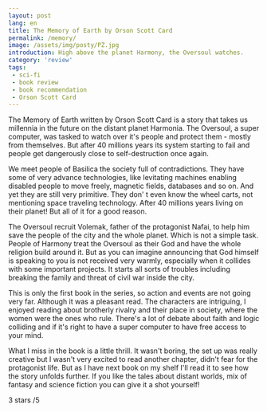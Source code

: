 ```yaml
---
layout: post
lang: en
title: The Memory of Earth by Orson Scott Card
permalink: /memory/
image: /assets/img/posty/PZ.jpg
introduction: High above the planet Harmony, the Oversoul watches.
category: 'review'
tags:
 - sci-fi
 - book review
 - book recommendation
 - Orson Scott Card
---
```

The Memory of Earth written by Orson Scott Card is a story that takes us millennia in the future on the distant planet Harmonia. The Oversoul, a super computer, was tasked to watch over it's people and protect them - mostly from themselves. But after 40  millions years its system starting to fail and people get dangerously close to self-destruction once again.

We meet people of Basilica the society full of contradictions. They have some of very advance technologies, like levitating machines enabling disabled people to move freely, magnetic fields, databases and so on. And yet they are still very primitive. They don' t even know the wheel carts, not mentioning space traveling technology. After 40 millions years living on their planet! But all of it for a good reason.

The Oversoul recruit Volemak, father of the protagonist Nafai, to help him save the people of the city and the whole planet. Which is not a simple task. People of Harmony treat the Oversoul as their God and have the whole religion build around it. But as you can imagine announcing that God himself is speaking to you is not received very warmly, especially when it collides with some important projects. It starts all sorts of troubles including breaking the family and threat of civil war inside the city.

This is only the first book in the series, so action and events are not going very far. Although it was a pleasant read. The characters are intriguing, I enjoyed reading about brotherly rivalry and their place in society, where the women were the ones who rule. There's a lot of debate about faith and logic colliding and if it's right to have a super computer to have free access to your mind.

What I miss in the book is a little thrill. It wasn't boring, the set up was really creative but I wasn't very excited to read another chapter, didn't fear for the protagonist life. But as I have next book on my shelf I'll read it to see how the story unfolds further. If you like the tales about distant worlds, mix of fantasy and science fiction you can give it a shot yourself!

3 stars /5
